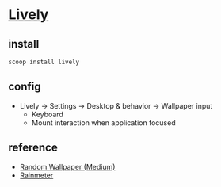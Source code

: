 # [Lively](https://github.com/rocksdanister/lively)

## install

```sh
scoop install lively
```

## config

- Lively → Settings → Desktop & behavior → Wallpaper input
	- Keyboard
	- Mount interaction when application focused

## reference

- [Random Wallpaper (Medium)](https://github.com/rocksdanister/lively/wiki/Command-Line-Controls#random-wallpaper-medium)
- [Rainmeter](https://github.com/rocksdanister/lively/wiki/Command-Line-Controls#rainmeter)
